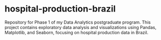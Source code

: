 # hospital-production-brazil
Repository for Phase 1 of my Data Analytics postgraduate program. This project contains exploratory data analysis and visualizations using Pandas, Matplotlib, and Seaborn, focusing on hospital production data in Brazil.
